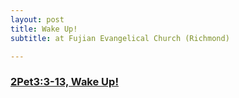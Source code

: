 ```yaml
---
layout: post
title: Wake Up!
subtitle: at Fujian Evangelical Church (Richmond)

---
```


### [2Pet3:3-13, Wake Up!](/wake-up)
